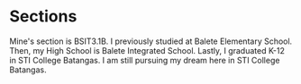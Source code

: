 # Sections
Mine's section is BSIT3.1B.
I previously studied at Balete Elementary School.
Then, my High School is Balete Integrated School.
Lastly, I graduated K-12 in STI College Batangas.
I am still pursuing my dream here in STI College Batangas.
